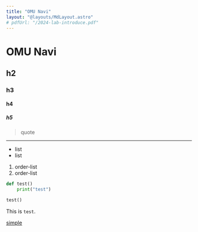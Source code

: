 ```yaml
---
title: "OMU Navi"
layout: "@layouts/MdLayout.astro"
# pdfUrl: "/2024-lab-introduce.pdf"
---
```


# OMU Navi

## h2

### h3

#### h4

##### h5

> quote

---

- list
- list

1. order-list
2. order-list

```py
def test()
    print("test")

test()
```

This is `test`.

[simple](https://www.omu.ac.jp)

<PDFViewer pdfUrl="/2024-lab-introduce" />
